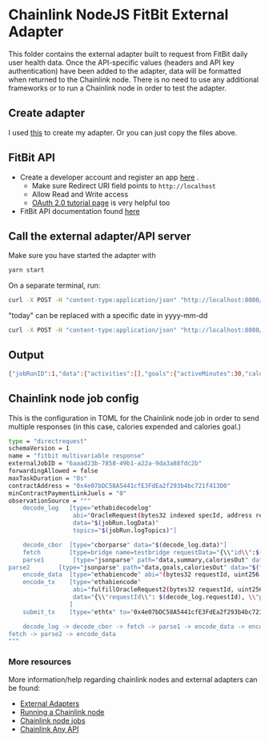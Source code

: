 # Chainlink NodeJS FitBit External Adapter

This folder contains the external adapter built to request from FitBit daily user health data. Once the API-specific values (headers and API key authentication) have been added to the adapter, data will be formatted when returned to the Chainlink node. There is no need to use any additional frameworks or to run a Chainlink node in order to test the adapter.

## Create adapter
I used [this](https://github.com/thodges-gh/CL-EA-NodeJS-Template "CL-EA-NodeJS-Template") to create my adapter. Or you can just copy the files above.

## FitBit API
- Create a developer account and register an app [here](https://dev.fitbit.com/login) .
  - Make sure Redirect URI field points to `http://localhost`
  - Allow Read and Write access
  - [OAuth 2.0 tutorial page](https://dev.fitbit.com/apps/oauthinteractivetutorialclientEncodedId=238VNJ&clientSecret=707495e811e6a3e100516d5eb53d224c&redirectUri=http://localhost&applicationType=PERSONAL) is very helpful too
- FitBit API documentation found [here](https://dev.fitbit.com/build/reference/web-api/)


## Call the external adapter/API server
Make sure you have started the adapter with
```bash
yarn start
```
On a separate terminal, run:

```bash
curl -X POST -H "content-type:application/json" "http://localhost:8080/" --data '{ "id": 0, "data": {"date":"today"} }'
```
"today" can be replaced with a specific date in yyyy-mm-dd
```bash
curl -X POST -H "content-type:application/json" "http://localhost:8080/" --data '{ "id": 0, "data": {"date":"yyyy-mm-dd"} }'
```
## Output
```bash
{"jobRunID":1,"data":{"activities":[],"goals":{"activeMinutes":30,"caloriesOut":2603,"distance":8.05,"floors":10,"steps":10000},"summary":{"activeScore":-1,"activityCalories":773,"caloriesBMR":1036,ut":1645,"distances":[{"activity":"total","distance":3.81},{"activity":"tracker","distance":3.81},{"activity":"loggedActivities","distance":0},{"activity":"veryActive","distance":0.35},{"activity":"Active","distance":0.23},{"activity":"lightlyActive","distance":3.23},{"activity":"sedentaryActive","distance":0}],"elevation":30.48,"fairlyActiveMinutes":8,"floors":10,"heartRateZones":[{"caloriesO1629,"max":99,"min":30,"minutes":661,"name":"Out of Range"},{"caloriesOut":132.16405,"max":138,"min":99,"minutes":24,"name":"Fat Burn"},{"caloriesOut":0,"max":168,"min":138,"minutes":0,"name":"CardiriesOut":0,"max":220,"min":168,"minutes":0,"name":"Peak"}],"lightlyActiveMinutes":187,"marginalCalories":413,"restingHeartRate":58,"sedentaryMinutes":476,"steps":5651,"veryActiveMinutes":7},"result":null,"statusCode":200}
```

## Chainlink node job config
This is the configuration in TOML for the Chainlink node job in order to send multiple responses (in this case, calories expended and calories goal.)

```bash
type = "directrequest"
schemaVersion = 1
name = "fitbit multivariable response"
externalJobID = "6aaad23b-7858-49b1-a22a-9da3a88fdc2b"
forwardingAllowed = false
maxTaskDuration = "0s"
contractAddress = "0x4e07bDC58A5441cfE3FdEa2f293b4bc721f413D0"
minContractPaymentLinkJuels = "0"
observationSource = """
    decode_log   [type="ethabidecodelog"
                  abi="OracleRequest(bytes32 indexed specId, address requester, bytes32 requestId, uint256 payment, address callbackAddr, bytes4 callbackFunctionId, uint256 cancelExpiration, uint256 dataVersion, bytes data)"
                  data="$(jobRun.logData)"
                  topics="$(jobRun.logTopics)"]

    decode_cbor  [type="cborparse" data="$(decode_log.data)"]
    fetch        [type=bridge name=testbridge requestData="{\\"id\\":$(jobSpec.externalJobID), \\"data\\":{\\"date\\":$(decode_cbor.date)}}"]
    parse1        [type="jsonparse" path="data,summary,caloriesOut" data="$(fetch)"]
parse2        [type="jsonparse" path="data,goals,caloriesOut" data="$(fetch)"]
    encode_data  [type="ethabiencode" abi="(bytes32 requestId, uint256 value, uint256 value2)" data="{ \\"requestId\\": $(decode_log.requestId), \\"value\\": $(parse1), \\"value2\\": $(parse2) }"]
    encode_tx    [type="ethabiencode"
                  abi="fulfillOracleRequest2(bytes32 requestId, uint256 payment, address callbackAddress, bytes4 callbackFunctionId, uint256 expiration, bytes calldata data)"
                  data="{\\"requestId\\": $(decode_log.requestId), \\"payment\\": $(decode_log.payment), \\"callbackAddress\\": $(decode_log.callbackAddr), \\"callbackFunctionId\\": $(decode_log.callbackFunctionId), \\"expiration\\": $(decode_log.cancelExpiration), \\"data\\": $(encode_data)}"
                 ]
    submit_tx    [type="ethtx" to="0x4e07bDC58A5441cfE3FdEa2f293b4bc721f413D0" data="$(encode_tx)"]

    decode_log -> decode_cbor -> fetch -> parse1 -> encode_data -> encode_tx -> submit_tx
fetch -> parse2 -> encode_data
"""
```
### More resources
More information/help regarding chainlink nodes and external adapters can be found:
- [External Adapters](https://docs.chain.link/chainlink-nodes/external-adapters/external-adapters)
- [Running a Chainlink node](https://docs.chain.link/chainlink-nodes/running-a-chainlink-node)
- [Chainlink node jobs](https://docs.chain.link/chainlink-nodes/fulfilling-requests)
- [Chainlink Any API](https://docs.chain.link/any-api/introduction)
